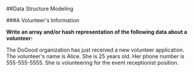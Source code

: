 ##Data Structure Modeling

###A Volunteer's Information

**Write an array and/or hash representation of the following data about a volunteer:**

The DoGood organization has just received a new volunteer application. The volunteer's name is Alice. She is 25 years old. Her phone number is 555-555-5555. She is volunteering for the event receptionist position.